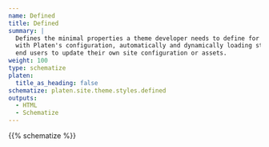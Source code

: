 ```yaml
---
name: Defined
title: Defined
summary: |
  Defines the minimal properties a theme developer needs to define for a style module to function
  with Platen's configuration, automatically and dynamically loading styles without requiring the
  end users to update their own site configuration or assets.
weight: 100
type: schematize
platen:
  title_as_heading: false
schematize: platen.site.theme.styles.defined
outputs:
  - HTML
  - Schematize
---
```


{{% schematize %}}
